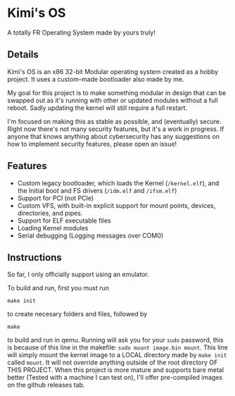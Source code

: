 # Kimi's OS

A totally FR Operating System made by yours truly!

## Details

Kimi's OS is an x86 32-bit Modular operating system created as a hobby project. It uses a custom-made bootloader also made by me. 

My goal for this project is to make something modular in design that can be swapped out as it's running with other or updated modules without a full reboot. Sadly updating the kernel will still require a full restart.

I'm focused on making this as stable as possible, and (eventually) secure. Right now there's not many security features, but it's a work in progress. If anyone that knows anything about cybersecurity has any suggestions on how to implement security features, please open an issue!

## Features

- Custom legacy bootloader, which loads the Kernel (`/kernel.elf`), and the Initial boot and FS drivers (`/idm.elf` and `/ifsm.elf`)
- Support for PCI (not PCIe)
- Custom VFS, with built-in explicit support for mount points, devices, directories, and pipes.
- Support for ELF executable files
- Loading Kernel modules
- Serial debugging (Logging messages over COM0)

## Instructions

So far, I only officially support using an emulator.

To build and run, first you must run 

`make init`

to create necesary folders and files, followed by 

`make`

to build and run in qemu. Running will ask you for your `sudo` password, this is because of this line in the makefile: `sudo mount image.bin mount`. This line will simply mount the kernel image to a LOCAL directory made by `make init` called `mount`. It will not override anything outside of the root directory OF THIS PROJECT. When this project is more mature and supports bare metal better (Tested with a machine I can test on), I'll offer pre-compiled images on the github releases tab.